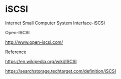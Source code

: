 # iSCSI

Internet Small Computer System Interface-iSCSI


Open-ISCSI

http://www.open-iscsi.com/

Reference

https://en.wikipedia.org/wiki/ISCSI

https://searchstorage.techtarget.com/definition/iSCSI
